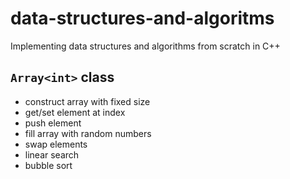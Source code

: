 # data-structures-and-algoritms
Implementing data structures and algorithms from scratch in C++
## `Array<int>` class
- construct array with fixed size
- get/set element at index
- push element
- fill array with random numbers
- swap elements
- linear search
- bubble sort
